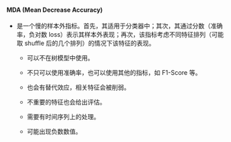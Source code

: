 #### MDA (Mean Decrease Accuracy)

- 是一个慢的样本外指标。首先，其适用于分类器中；其次，其通过分数（准确率，负对数 loss）表示其样本外表现；再次，该指标考虑不同特征排列（可能取 shuffle 后的几个排列）的情况下该特征的表现。

    - 可以不在树模型中使用。

    - 不只可以使用准确率，也可以使用其他的指标，如 F1-Score 等。

    - 也会有替代效应，相关特征会被削弱。

    - 不重要的特征也会给出评估。

    - 需要有时间序列上的处理。

    - 可能出现负数数值。